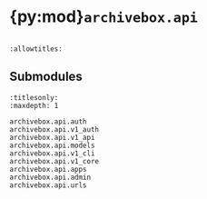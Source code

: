 # {py:mod}`archivebox.api`

```{py:module} archivebox.api
```

```{autodoc2-docstring} archivebox.api
:allowtitles:
```

## Submodules

```{toctree}
:titlesonly:
:maxdepth: 1

archivebox.api.auth
archivebox.api.v1_auth
archivebox.api.v1_api
archivebox.api.models
archivebox.api.v1_cli
archivebox.api.v1_core
archivebox.api.apps
archivebox.api.admin
archivebox.api.urls
```

